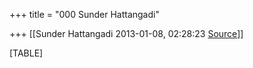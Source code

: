 +++
title = "000 Sunder Hattangadi"

+++
[[Sunder Hattangadi	2013-01-08, 02:28:23 [Source](https://groups.google.com/g/samskrita/c/hNNd_4Ke4Vw)]]



[TABLE]

